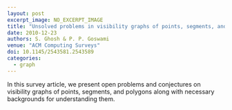 ```yaml
---
layout: post
excerpt_image: NO_EXCERPT_IMAGE
title: "Unsolved problems in visibility graphs of points, segments, and polygons"
date: 2010-12-23
authors: S. Ghosh & P. P. Goswami
venue: "ACM Computing Surveys"
doi: 10.1145/2543581.2543589
categories:
  - graph
---
```

In this survey article, we present open problems and conjectures on visibility graphs of points, segments, and polygons along with necessary backgrounds for understanding them.
